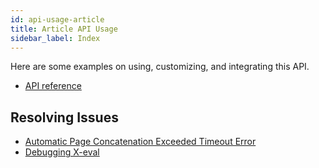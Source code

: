```yaml
---
id: api-usage-article
title: Article API Usage
sidebar_label: Index
---
```


Here are some examples on using, customizing, and integrating this API.

- [API reference](api-article)

## Resolving Issues

- [Automatic Page Concatenation Exceeded Timeout Error](error-automatic-page-concatenation-timeout)
- [Debugging X-eval](error-could-not-download-page#tips-on-debugging-x-eval-scripts)